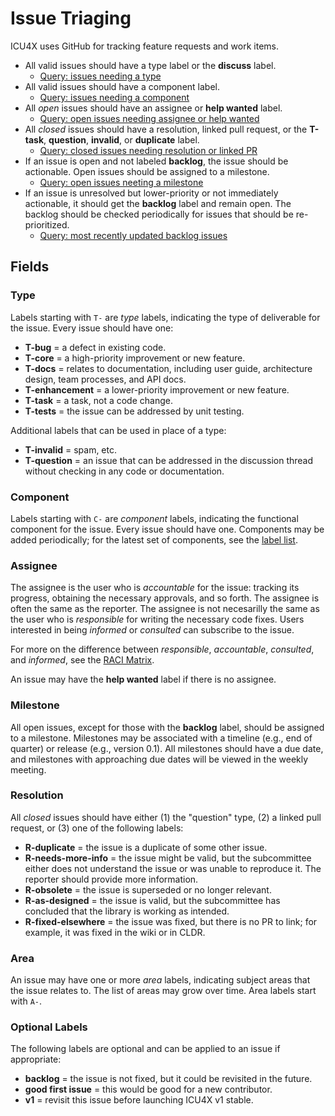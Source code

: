 Issue Triaging
==============

ICU4X uses GitHub for tracking feature requests and work items.

- All valid issues should have a type label or the **discuss** label.
    - [Query: issues needing a type](https://github.com/unicode-org/icu4x/issues?q=is%3Aissue+-label%3AT-bug+-label%3AT-core+-label%3AT-docs+-label%3AT-enhancement+-label%3Ainvalid+-label%3Aquestion+-label%3AT-task+-label%3AT-tests+-label%3Aduplicate+-label%3Adiscuss)
- All valid issues should have a component label.
    - [Query: issues needing a component](https://github.com/unicode-org/icu4x/issues?q=is%3Aissue+-label%3AC-data+-label%3AC-datetime+-label%3AC-locale+-label%3AC-meta+-label%3AC-numbers+-label%3AC-pluralrules+-label%3AC-process+-label%3AC-test-infra+-label%3AC-unicode+-label%3Ainvalid+-label%3Aduplicate)
- All *open* issues should have an assignee or **help wanted** label.
    - [Query: open issues needing assignee or help wanted](https://github.com/unicode-org/icu4x/issues?q=is%3Aissue+is%3Aopen+-label%3A%22help+wanted%22+no%3Aassignee)
- All *closed* issues should have a resolution, linked pull request, or the **T-task**, **question**, **invalid**, or **duplicate** label.
    - [Query: closed issues needing resolution or linked PR](https://github.com/unicode-org/icu4x/issues?q=is%3Aissue+is%3Aclosed+-linked%3Apr+-label%3AR-as-designed+-label%3AR-duplicate+-label%3AR-needs-more-info+-label%3AR-obsolete+-label%3AR-out-of-scope+-label%3AR-fixed-elsewhere+-label%3Aquestion+-label%3Ainvalid+-label%3AT-task+-label%3Aduplicate)
- If an issue is open and not labeled **backlog**, the issue should be actionable. Open issues should be assigned to a milestone.
    - [Query: open issues neeting a milestone](https://github.com/unicode-org/icu4x/issues?q=is%3Aopen+is%3Aissue+no%3Amilestone+-label%3Abacklog)
- If an issue is unresolved but lower-priority or not immediately actionable, it should get the **backlog** label and remain open.  The backlog should be checked periodically for issues that should be re-prioritized.
    - [Query: most recently updated backlog issues](https://github.com/unicode-org/icu4x/issues?q=is%3Aissue+label%3Abacklog+sort%3Aupdated-desc+)

## Fields

### Type

Labels starting with `T-` are *type* labels, indicating the type of deliverable for the issue.  Every issue should have one:

- **T-bug** = a defect in existing code.
- **T-core** = a high-priority improvement or new feature.
- **T-docs** = relates to documentation, including user guide, architecture design, team processes, and API docs.
- **T-enhancement** = a lower-priority improvement or new feature.
- **T-task** = a task, not a code change.
- **T-tests** = the issue can be addressed by unit testing.

Additional labels that can be used in place of a type:

- **T-invalid** = spam, etc.
- **T-question** = an issue that can be addressed in the discussion thread without checking in any code or documentation.

### Component

Labels starting with `C-` are *component* labels, indicating the functional component for the issue.  Every issue should have one.  Components may be added periodically; for the latest set of components, see the [label list](https://github.com/unicode-org/icu4x/labels?q=C-).

### Assignee

The assignee is the user who is *accountable* for the issue: tracking its progress, obtaining the necessary approvals, and so forth.  The assignee is often the same as the reporter.  The assignee is not necesarilly the same as the user who is *responsible* for writing the necessary code fixes.  Users interested in being *informed* or *consulted* can subscribe to the issue.

For more on the difference between *responsible*, *accountable*, *consulted*, and *informed*, see the [RACI Matrix](https://en.wikipedia.org/wiki/Responsibility_assignment_matrix).

An issue may have the **help wanted** label if there is no assignee.

### Milestone

All open issues, except for those with the **backlog** label, should be assigned to a milestone.  Milestones may be associated with a timeline (e.g., end of quarter) or release (e.g., version 0.1).  All milestones should have a due date, and milestones with approaching due dates will be viewed in the weekly meeting.

### Resolution

All *closed* issues should have either (1) the "question" type, (2) a linked pull request, or (3) one of the following labels:

- **R-duplicate** = the issue is a duplicate of some other issue.
- **R-needs-more-info** = the issue might be valid, but the subcommittee either does not understand the issue or was unable to reproduce it.  The reporter should provide more information.
- **R-obsolete** = the issue is superseded or no longer relevant.
- **R-as-designed** = the issue is valid, but the subcommittee has concluded that the library is working as intended.
- **R-fixed-elsewhere** = the issue was fixed, but there is no PR to link; for example, it was fixed in the wiki or in CLDR.

### Area

An issue may have one or more *area* labels, indicating subject areas that the issue relates to.  The list of areas may grow over time.  Area labels start with `A-`.

### Optional Labels

The following labels are optional and can be applied to an issue if appropriate:

- **backlog** = the issue is not fixed, but it could be revisited in the future.
- **good first issue** = this would be good for a new contributor.
- **v1** = revisit this issue before launching ICU4X v1 stable.

